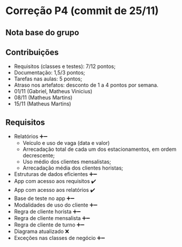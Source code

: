 # Correção P4 (commit de 25/11)

## Nota base do grupo

## Contribuições

  - Requisitos (classes e testes): 7/12 pontos;
  - Documentação: 1,5/3 pontos;
  - Tarefas nas aulas: 5 pontos;
  - Atraso nos artefatos: desconto de 1 a 4 pontos por semana.
  - 01/11 (Gabriel, Matheus Vinicius)
  - 08/11 (Matheus Martins)
  - 15/11 (Matheus Martins)

## Requisitos

  - Relatórios ➕➖
    - Veículo e uso de vaga (data e valor)
    - Arrecadação total de cada um dos estacionamentos, em ordem decrescente;
    - Uso médio dos clientes mensalistas;
    - Arrecadação média dos clientes horistas;
  - Estruturas de dados eficientes ➕➖
  - App com acesso aos requisitos ✔️
  - App com acesso aos relatórios ✔️
  - Base de teste no app ➕➖
  - Modalidades de uso do cliente ➕➖
  - Regra de cliente horista ➕➖
  - Regra de cliente mensalista ➕➖
  - Regra de cliente de turno ➕➖
  - Diagrama atualizado ❌
  - Exceções nas classes de negócio ➕➖
